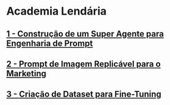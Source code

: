 # Academia Lendária

## [1 - Construção de um Super Agente para Engenharia de Prompt](https://github.com/renygrando/academialendaria/tree/main/1%20-%20Constru%C3%A7%C3%A3o%20de%20um%20Super%20Agente%20para%20Engenharia%20de%20Prompt)

## [2 - Prompt de Imagem Replicável para o Marketing](https://github.com/renygrando/academialendaria/tree/main/2%20-%20Prompt%20de%20Imagem%20Replic%C3%A1vel%20para%20o%20Marketing)

## [3 - Criação de Dataset para Fine-Tuning](https://github.com/renygrando/academialendaria/tree/main/3%20-%20Cria%C3%A7%C3%A3o%20de%20Dataset%20para%20Fine-Tuning)
